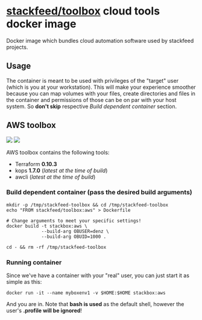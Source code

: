 # [stackfeed/toolbox](https://hub.docker.com/r/stackfeed/toolbox/) cloud tools docker image

Docker image which bundles cloud automation software used by stackfeed projects.

## Usage

The container is meant to be used with privileges of the "target" user (which is you at your workstation). This will make your experience smoother because you can map volumes with your files, create directories and files in the container and permissions of those can be on par with your host system. So **don't skip** respective *Build dependent container* section.

##  AWS toolbox

 [![](https://images.microbadger.com/badges/version/stackfeed/toolbox:aws.svg)](https://microbadger.com/images/stackfeed/toolbox:aws "Get your own version badge on microbadger.com") [![](https://images.microbadger.com/badges/image/stackfeed/toolbox:aws.svg)](https://microbadger.com/images/stackfeed/toolbox:aws "Get your own image badge on microbadger.com")

AWS toolbox contains the following tools:

* Terraform **0.10.3**
* kops **1.7.0** (*latest at the time of build*)
* awcli (*latest at the time of build*)


### Build dependent container (pass the desired build arguments)

```
mkdir -p /tmp/stackfeed-toolbox && cd /tmp/stackfeed-toolbox
echo "FROM stackfeed/toolbox:aws" > Dockerfile

# Change arguments to meet your specific settings!
docker build -t stackbox:aws \
             --build-arg OBUSER=denz \
             --build-arg OBUID=1000 .

cd - && rm -rf /tmp/stackfeed-toolbox
```

### Running container

Since we've have a container with your "real" user, you can just start it as simple as this:

```
docker run -it --name myboxenv1 -v $HOME:$HOME stackbox:aws
```

And you are in. Note that **bash is used** as the default shell, however the user's **.profile will be ignored**!

